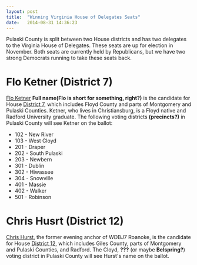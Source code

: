 ```yaml
---
layout: post
title:  "Winning Virginia House of Delegates Seats"
date:   2014-08-31 14:36:23
---
```


Pulaski County is split between two House districts and has two delegates to the Virginia House of Delegates.  These seats are up for election in November. Both seats are currently held by Republicans, but we have two strong Democrats running to take these seats back.

# Flo Ketner (District 7)
[Flo Ketner](https://www.facebook.com/pg/Flo4NRV/about/?ref=page_internal) __Full name(Flo is short for something, right?)__ is the candidate for House [District 7](http://statisticalatlas.com/state-lower-legislative-district/Virginia/District-7/Overview#nav-map/place), which includes Floyd County and parts of Montgomery and Pulaski Counties. Ketner, who lives in Christiansburg, is a Floyd native and Radford University graduate. The following voting districts __(precincts?)__ in Pulaski County will see Ketner on the ballot:
- 102 - New River
- 103 - West Cloyd
- 201 - Draper
- 202 - South Pulaski
- 203 - Newbern
- 301 - Dublin
- 302 - Hiwassee
- 304 - Snowville
- 401 - Massie
- 402 - Walker
- 501 - Robinson

# Chris Husrt (District 12)
[Chris Hurst](https://www.hurst4delegate.com/), the former evening anchor of WDBJ7 Roanoke, is the candidate for House [District 12](http://statisticalatlas.com/state-lower-legislative-district/Virginia/District-12/Overview), which includes Giles County, parts of Montgomery and Pulaski Counties, and Radford. The Cloyd, __???__ (or maybe __Belspring?__) voting district in Pulaski County will see Hurst's name on the ballot.
